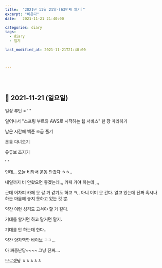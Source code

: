 ```yaml
---
title:  "2021년 11월 21일-[63번째 일기]"
excerpt: "비온다"
date:   2021-11-21 21:40:00 

categories: diary
tags:
  - diary
  - 일기

last_modified_at: 2021-11-21T21:40:00



---
```


<br/>

<br/>

## 🧾 2021-11-21 (일요일)

일상 루틴 = '''

일어나서 "스프링 부트와 AWS로 시작하는 웹 서비스" 한 장 따라하기

남은 시간에 백준 조금 풀기

운동 다녀오기

유튜브 조지기

'''

인데... 오늘 비와서 운동 안갔다 ㅎㅎ..

내일까지 비 안왔으면 좋겠는데,,, 카페 가야 하는데 ,,,

근데 어차피 카페 못 갈 거 같기도 하고 ㅋ,, 아니 이미 못 간다. 알고 있는데 진짜 혹시나 하는 마음에 놓지 못하고 있는 것 뿐.

약간 이런 성격도 고쳐야 할 거 같다.

기대를 할거면 하고 말거면 말지.

기대를 안 하는데 한다..

약간 양자역학 바이브 ㅋㅋ...

아 짜증난당~~~~ 그냥 진짜....

모르겠당 ㅎㅎㅎㅎㅎ

